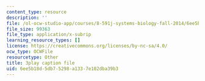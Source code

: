 ```yaml
---
content_type: resource
description: ''
file: /ol-ocw-studio-app/courses/8-591j-systems-biology-fall-2014/6ee5b18d5db75298a1337e102dba39b3_lC3XSwQ62iw.vtt
file_size: 99363
file_type: application/x-subrip
learning_resource_types: []
license: https://creativecommons.org/licenses/by-nc-sa/4.0/
ocw_type: OCWFile
resourcetype: Other
title: 3play caption file
uid: 6ee5b18d-5db7-5298-a133-7e102dba39b3
---
```

